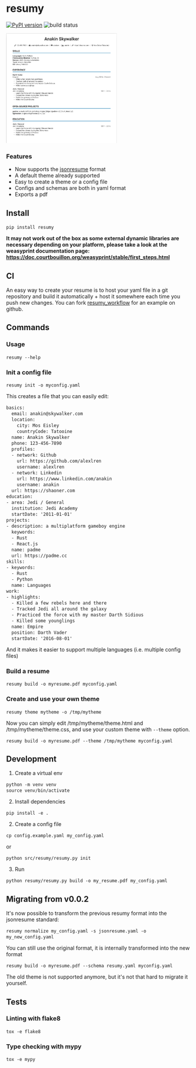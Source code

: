# resumy

[![PyPI version](https://badge.fury.io/py/resumy.svg)](https://badge.fury.io/py/resumy)
![build status](https://github.com/alexlren/estel_secp256k1/actions/workflows/ci.yaml/badge.svg)

<img src="/docs/demo.png" width="300"/>

### Features

- Now supports the [jsonresume](https://jsonresume.org/schema/) format
- A default theme already supported
- Easy to create a theme or a config file
- Configs and schemas are both in yaml format
- Exports a pdf

## Install

```
pip install resumy
```

**It may not work out of the box as some external dynamic libraries are necessary depending on your platform, please take a look at the weasyprint documentation page: https://doc.courtbouillon.org/weasyprint/stable/first_steps.html**

## CI

An easy way to create your resume is to host your yaml file in a git repository and build it automatically + host it somewhere each time you push new changes. You can fork [resumy_workflow](https://github.com/alexlren/resumy_workflow) for an example on github.

## Commands

### Usage

```
resumy --help
```

### Init a config file

```
resumy init -o myconfig.yaml
```

This creates a file that you can easily edit:

```
basics:
  email: anakin@skywalker.com
  location:
    city: Mos Eisley
    countryCode: Tatooine
  name: Anakin Skywalker
  phone: 123-456-7890
  profiles:
  - network: Github
    url: https://github.com/alexlren
    username: alexlren
  - network: Linkedin
    url: https://www.linkedin.com/anakin
    username: anakin
  url: https://shaoner.com
education:
- area: Jedi / General
  institution: Jedi Academy
  startDate: '2011-01-01'
projects:
- description: a multiplatform gameboy engine
  keywords:
  - Rust
  - React.js
  name: padme
  url: https://padme.cc
skills:
- keywords:
  - Rust
  - Python
  name: Languages
work:
- highlights:
  - Killed a few rebels here and there
  - Tracked Jedi all around the galaxy
  - Practiced the force with my master Darth Sidious
  - Killed some younglings
  name: Empire
  position: Darth Vader
  startDate: '2016-08-01'
```

And it makes it easier to support multiple languages (i.e. multiple config files)

### Build a resume

```
resumy build -o myresume.pdf myconfig.yaml
```

### Create and use your own theme

```
resumy theme mytheme -o /tmp/mytheme
```

Now you can simply edit /tmp/mytheme/theme.html and /tmp/mytheme/theme.css, and use your custom theme with `--theme` option.

```
resumy build -o myresume.pdf --theme /tmp/mytheme myconfig.yaml
```

## Development

1. Create a virtual env

```
python -m venv venv
source venv/bin/activate
```

2. Install dependencies

```
pip install -e .
```

2. Create a config file

```
cp config.example.yaml my_config.yaml
```

or

```
python src/resumy/resumy.py init
```

3. Run

```
python resumy/resumy.py build -o my_resume.pdf my_config.yaml
```

## Migrating from v0.0.2

It's now possible to transform the previous resumy format into the jsonresume standard:

```
resumy normalize my_config.yaml -s jsonresume.yaml -o my_new_config.yaml
```

You can still use the original format, it is internally transformed into the new format

```
resumy build -o myresume.pdf --schema resumy.yaml myconfig.yaml
```

The old theme is not supported anymore, but it's not that hard to migrate it yourself.

## Tests

### Linting with flake8

```
tox -e flake8
```

### Type checking with mypy

```
tox -e mypy
```
